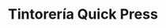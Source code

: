 ---
title: "Tintorería Quick Press"
url: /caracas/tintoreria-quick-press-av-francisco-de-miranda-2/
shop: lavandería
---